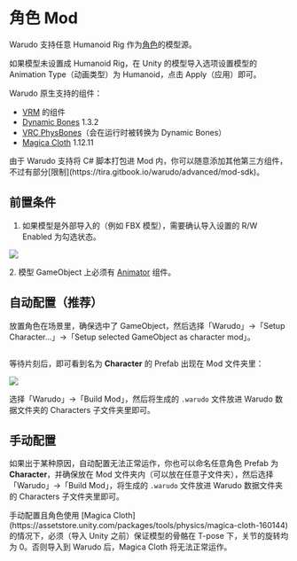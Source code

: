 # 角色 Mod

Warudo 支持任意 Humanoid Rig 作为[角色](https://tira.gitbook.io/warudo/assets/character)的模型源。

<div className="hint hint-info">
如果模型未设置成 Humanoid Rig，在 Unity 的模型导入选项设置模型的 Animation Type（动画类型）为 Humanoid，点击 Apply（应用）即可。

<img src="https://user-images.githubusercontent.com/3406505/181214148-1af8aea4-d1ea-43b3-9ff2-3ae2de54fd92.png" alt="" data-size="original" />
</div>

Warudo 原生支持的组件：

* [VRM](https://vrm.dev/en/univrm/) 的组件
* [Dynamic Bones](https://assetstore.unity.com/packages/tools/animation/dynamic-bone-16743) 1.3.2
* [VRC PhysBones](https://docs.vrchat.com/docs/physbones)（会在运行时被转换为 Dynamic Bones）
* [Magica Cloth](https://assetstore.unity.com/packages/tools/physics/magica-cloth-160144) 1.12.11

<div className="hint hint-success">
由于 Warudo 支持将 C# 脚本打包进 Mod 内，你可以随意添加其他第三方组件，不过有部分[限制](https://tira.gitbook.io/warudo/advanced/mod-sdk)。
</div>

## 前置条件

1. 如果模型是外部导入的（例如 FBX 模型），需要确认导入设置的 R/W Enabled 为勾选状态。

![](</images/image(49).png>)

2\. 模型 GameObject 上必须有 [Animator](https://docs.unity3d.com/ScriptReference/Animator.html) 组件。

## 自动配置（推荐）

放置角色在场景里，确保选中了 GameObject，然后选择「Warudo」->「Setup Character...」->「Setup selected GameObject as character mod」。

<img src="/images/image(47).png" alt="" data-size="original" />

等待片刻后，即可看到名为 **Character** 的 Prefab 出现在 Mod 文件夹里：

![](https://user-images.githubusercontent.com/3406505/181228083-83ebe786-c7d4-4e24-8021-8dddeb95505b.png)

选择「Warudo」->「Build Mod」，然后将生成的 `.warudo` 文件放进 Warudo 数据文件夹的 Characters 子文件夹里即可。

## 手动配置

如果出于某种原因，自动配置无法正常运作，你也可以命名任意角色 Prefab 为 **Character**，并确保放在 Mod 文件夹内（可以放在任意子文件夹），然后选择「Warudo」->「Build Mod」，将生成的 `.warudo` 文件放进 Warudo 数据文件夹的 Characters 子文件夹里即可。

<div className="hint hint-info">
手动配置且角色使用 [Magica Cloth](https://assetstore.unity.com/packages/tools/physics/magica-cloth-160144) 的情况下，必须（导入 Unity 之前）保证模型的骨骼在 T-pose 下，关节的旋转均为 0。否则导入到 Warudo 后，Magica Cloth 将无法正常运作。
</div>
